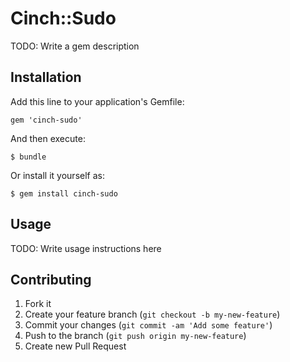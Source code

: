 # Cinch::Sudo

TODO: Write a gem description

## Installation

Add this line to your application's Gemfile:

    gem 'cinch-sudo'

And then execute:

    $ bundle

Or install it yourself as:

    $ gem install cinch-sudo

## Usage

TODO: Write usage instructions here

## Contributing

1. Fork it
2. Create your feature branch (`git checkout -b my-new-feature`)
3. Commit your changes (`git commit -am 'Add some feature'`)
4. Push to the branch (`git push origin my-new-feature`)
5. Create new Pull Request
